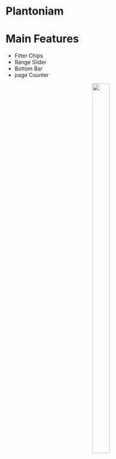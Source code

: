 ﻿# Plantoniam

   # Main Features
   - Filter Chips
   - Range Slider
   - Bottom Bar
   - page Counter

<p align="center" width="100%">
   <img width="30%" height="50%" src="[https://github.com/piashcse/Hilt-MVVM-Compose-Movie/blob/master/screenshots/mvvmcomposemovie.gif](https://github.com/Bhargav200004/Plantoniam/blob/master/app/src/main/res/drawable/demovidio.mp4)" />
 </p>
